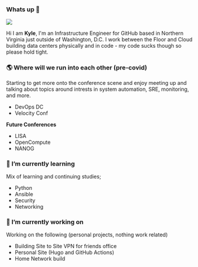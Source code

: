 ### Whats up 👋

![](http://gph.is/1cLAnbT)

Hi I am **Kyle**, I'm an Infrastructure Engineer for GitHub based in Northern Virginia just outside of Washington, D.C. I work between the Floor and Cloud building data centers physically and in code - my code sucks though so please hold tight. 

### 🌎 Where will we run into each other (pre-covid)

Starting to get more onto the conference scene and enjoy meeting up and talking about topics around intrests in system automation, SRE, monitoring, and more.

- DevOps DC 
- Velocity Conf 

**Future Conferences**

- LISA
- OpenCompute 
- NANOG

### 🌱 I’m currently learning

Mix of learning and continuing studies; 

- Python 
- Ansible
- Security
- Networking

### 🔭 I’m currently working on 

Working on the following (personal projects, nothing work related)

- Building Site to Site VPN for friends office 
- Personal Site (Hugo and GitHub Actions)
- Home Network build 

<!--
**mkylemueller/mkylemueller** is a ✨ _special_ ✨ repository because its `README.md` (this file) appears on your GitHub profile.

Here are some ideas to get you started:

- 🔭 I’m currently working on ...
- 🌱 I’m currently learning ...
- 👯 I’m looking to collaborate on ...
- 🤔 I’m looking for help with ...
- 💬 Ask me about ...
- 📫 How to reach me: ...
- 😄 Pronouns: ...
- ⚡ Fun fact: ...
-->

